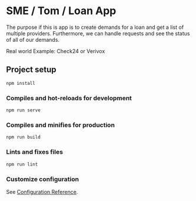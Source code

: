 # SME / Tom / Loan App

The purpose if this is app is to create demands for a loan and get a list of multiple providers. Furthermore, we can handle
requests and see the status of all of our demands.

Real world Example: Check24 or Verivox 

## Project setup

```
npm install
```

### Compiles and hot-reloads for development

```
npm run serve
```

### Compiles and minifies for production

```
npm run build
```

### Lints and fixes files

```
npm run lint
```

### Customize configuration

See [Configuration Reference](https://cli.vuejs.org/config/).
